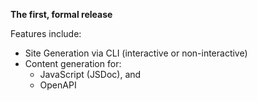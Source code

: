 **The first, formal release**

Features include:

* Site Generation via CLI (interactive or non-interactive)
* Content generation for:
  * JavaScript (JSDoc), and
  * OpenAPI